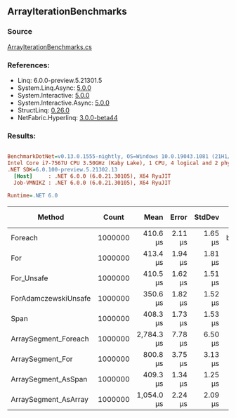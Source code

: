 ﻿## ArrayIterationBenchmarks

### Source
[ArrayIterationBenchmarks.cs](../NetFabric.Hyperlinq.Benchmarks/Benchmarks/ArrayIterationBenchmarks.cs)

### References:
- Linq: 6.0.0-preview.5.21301.5
- System.Linq.Async: [5.0.0](https://www.nuget.org/packages/System.Linq.Async/5.0.0)
- System.Interactive: [5.0.0](https://www.nuget.org/packages/System.Interactive/5.0.0)
- System.Interactive.Async: [5.0.0](https://www.nuget.org/packages/System.Interactive.Async/5.0.0)
- StructLinq: [0.26.0](https://www.nuget.org/packages/StructLinq/0.26.0)
- NetFabric.Hyperlinq: [3.0.0-beta44](https://www.nuget.org/packages/NetFabric.Hyperlinq/3.0.0-beta44)

### Results:
``` ini

BenchmarkDotNet=v0.13.0.1555-nightly, OS=Windows 10.0.19043.1081 (21H1/May2021Update)
Intel Core i7-7567U CPU 3.50GHz (Kaby Lake), 1 CPU, 4 logical and 2 physical cores
.NET SDK=6.0.100-preview.5.21302.13
  [Host]     : .NET 6.0.0 (6.0.21.30105), X64 RyuJIT
  Job-VMNIKZ : .NET 6.0.0 (6.0.21.30105), X64 RyuJIT

Runtime=.NET 6.0  

```
|               Method |   Count |       Mean |   Error |  StdDev |        Ratio | RatioSD | Gen 0 | Gen 1 | Gen 2 | Allocated |
|--------------------- |-------- |-----------:|--------:|--------:|-------------:|--------:|------:|------:|------:|----------:|
|              Foreach | 1000000 |   410.6 μs | 2.11 μs | 1.65 μs |     baseline |         |     - |     - |     - |         - |
|                  For | 1000000 |   413.4 μs | 1.94 μs | 1.81 μs | 1.01x slower |   0.01x |     - |     - |     - |         - |
|           For_Unsafe | 1000000 |   410.5 μs | 1.62 μs | 1.51 μs | 1.00x faster |   0.00x |     - |     - |     - |         - |
| ForAdamczewskiUnsafe | 1000000 |   350.6 μs | 1.82 μs | 1.52 μs | 1.17x faster |   0.01x |     - |     - |     - |         - |
|                 Span | 1000000 |   408.3 μs | 1.73 μs | 1.53 μs | 1.01x faster |   0.01x |     - |     - |     - |         - |
| ArraySegment_Foreach | 1000000 | 2,784.3 μs | 7.78 μs | 6.50 μs | 6.78x slower |   0.03x |     - |     - |     - |       1 B |
|     ArraySegment_For | 1000000 |   800.8 μs | 3.75 μs | 3.13 μs | 1.95x slower |   0.01x |     - |     - |     - |         - |
|  ArraySegment_AsSpan | 1000000 |   409.3 μs | 1.34 μs | 1.25 μs | 1.00x faster |   0.00x |     - |     - |     - |         - |
| ArraySegment_AsArray | 1000000 | 1,054.0 μs | 2.24 μs | 2.09 μs | 2.57x slower |   0.01x |     - |     - |     - |         - |
